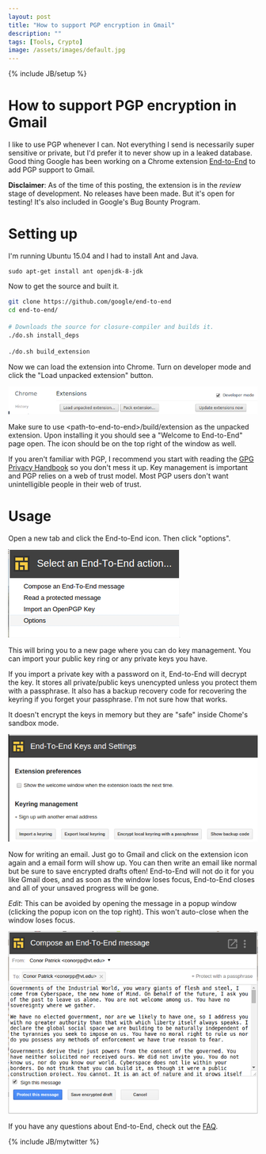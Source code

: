```yaml
---
layout: post
title: "How to support PGP encryption in Gmail"
description: ""
tags: [Tools, Crypto]
image: /assets/images/default.jpg
---
```

{% include JB/setup %}

# How to support PGP encryption in Gmail

I like to use PGP whenever I can.  Not everything I send is necessarily super sensitive
or private, but I'd prefer it to never show up in a leaked database.  Good thing
Google has been working on a Chrome extension [End-to-End](https://github.com/google/end-to-end) to add PGP support to Gmail.

**Disclaimer**:  As of the time of this posting, the extension is in the *review* stage of development.
No releases have been made.  But it's open for testing!  It's also included in Google's Bug Bounty Program.

# Setting up

I'm running Ubuntu 15.04 and I had to install Ant and Java.

```
sudo apt-get install ant openjdk-8-jdk
```

Now to get the source and built it.

``` bash
git clone https://github.com/google/end-to-end
cd end-to-end/

# Downloads the source for closure-compiler and builds it.
./do.sh install_deps

./do.sh build_extension
```

Now we can load the extension into Chrome.  Turn on developer mode and click the "Load unpacked extension" button.

![Developer mode and unpacked extension](/assets/images/devmode.png "Developer mode and unpacked extension")

Make sure to use \<path-to-end-to-end\>/build/extension as the unpacked extension.  Upon installing it
you should see a "Welcome to End-to-End" page open.  The icon should be on the top right of the window as well.


If you aren't familiar with PGP, I recommend you start with reading the [GPG Privacy Handbook](https://www.gnupg.org/gph/en/manual.html)
so you don't mess it up.  Key management is important and PGP relies on a web of trust model.  Most PGP users don't want unintelligible people
in their web of trust.

# Usage

Open a new tab and click the End-to-End icon.  Then click "options".

![The dropdown for a new tab](/assets/images/end2end/options.png)

This will bring you to a new page where you can do key management.
You can import your public key ring or any private keys you have.  

If you import a private key with a password on it, End-to-End will decrypt the
key.  It stores all private/public keys unencypted unless you protect them with a passphrase.
It also has a backup recovery code for recovering the keyring if you forget your passphrase.  I'm
not sure how that works.

It doesn't encrypt the keys in memory but they are "safe" inside Chome's sandbox mode.

![The dropdown for a new tab](/assets/images/end2end/keymng.png)


Now for writing an email.  Just go to Gmail and click on the extension icon again and a email form will show up.
You can then write an email like normal but be sure to save encrypted drafts often!  End-to-End will not do it
for you like Gmail does, and as soon as the window loses focus, End-to-End closes and all of your unsaved progress
will be gone. 

*Edit*:  This can be avoided by opening the message in a popup window (clicking the popup icon on the top right).  This
won't auto-close when the window loses focus.

![](/assets/images/end2end/message.png "The demo (John Barlow's A Declaration of the Independence of Cyberspace)")

If you have any questions about End-to-End, check out the [FAQ](https://github.com/google/end-to-end/wiki/FAQ).

{% include JB/mytwitter %}
